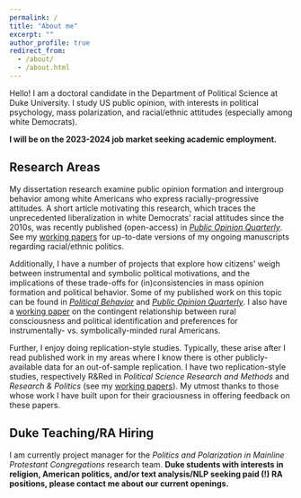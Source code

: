 ```yaml
---
permalink: /
title: "About me"
excerpt: ""
author_profile: true
redirect_from: 
  - /about/
  - /about.html
---
```


Hello! I am a doctoral candidate in the Department of Political Science at Duke University. I study US public opinion, with interests in political psychology, mass polarization, and racial/ethnic attitudes (especially among white Democrats). 

**I will be on the 2023-2024 job market seeking academic employment.** 

## Research Areas
My dissertation research examine public opinion formation and intergroup behavior among white Americans who express racially-progressive attitudes. A short article motivating this research, which traces the unprecedented liberalization in white Democrats' racial attitudes since the 2010s, was recently published (open-access) in [*Public Opinion Quarterly*](https://academic.oup.com/poq/article/86/S1/576/6617224). See my [working papers](https://trentoll.github.io/workingpapers) for up-to-date versions of my ongoing manuscripts regarding racial/ethnic politics. 

Additionally, I have a number of projects that explore how citizens' weigh between instrumental and symbolic political motivations, and the implications of these trade-offs for (in)consistencies in mass opinion formation and political behavior. Some of my published work on this topic can be found in [*Political Behavior*](https://link.springer.com/article/10.1007/s11109-022-09828-9) and [*Public Opinion Quarterly*](https://academic.oup.com/poq/article-abstract/86/2/369/6575714). I also have a [working paper](https://trentoll.github.io/files/ruralconsc_05.24.2023.pdf) on the contingent relationship between rural consciousness and political identification and preferences for instrumentally- vs. symbolically-minded rural Americans. 

Further, I enjoy doing replication-style studies. Typically, these arise after I read published work in my areas where I know there is other publicly-available data for an out-of-sample replication. I have two replication-style studies, respectively R&Red in *Political Science Research and Methods* and *Research & Politics* (see my [working papers](https://trentoll.github.io/workingpapers)). My utmost thanks to those whose work I have built upon for their graciousness in offering feedback on these papers. 

## Duke Teaching/RA Hiring
I am currently project manager for the *Politics and Polarization in Mainline Protestant Congregations* research team. **Duke students with interests in religion, American politics, and/or text analysis/NLP seeking paid (!) RA positions, please contact me about our current openings.** 

